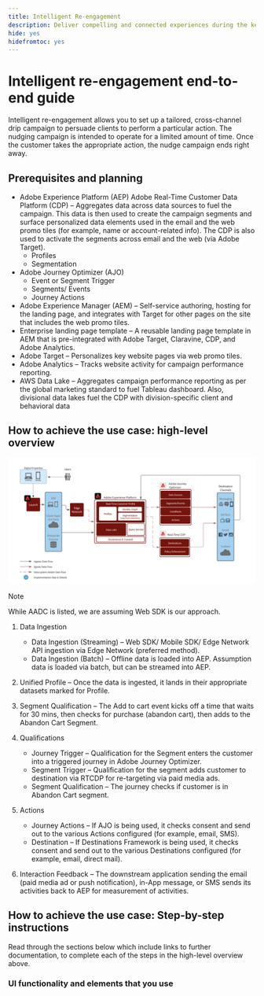 ```yaml
---
title: Intelligent Re-engagement
description: Deliver compelling and connected experiences during the key conversion moments to intelligently re-engage infrequent customers.
hide: yes
hidefromtoc: yes
---
```

# Intelligent re-engagement end-to-end guide

Intelligent re-engagement allows you to set up a tailored, cross-channel drip campaign to persuade clients to perform a particular action. The nudging campaign is intended to operate for a limited amount of time. Once the customer takes the appropriate action, the nudge campaign ends right away.

## Prerequisites and planning

-   Adobe Experience Platform (AEP) 
Adobe Real-Time Customer Data Platform (CDP) – Aggregates data across data sources to fuel the campaign. This data is then used to create the campaign segments and surface personalized data elements used in the email and the web promo tiles (for example, name or account-related info). The CDP is also used to activate the segments across email and the web (via Adobe Target).
    -   Profiles
    -   Segmentation
-   Adobe Journey Optimizer (AJO)
    -   Event or Segment Trigger
    -   Segments/ Events
    -   Journey Actions
-   Adobe Experience Manager (AEM) – Self-service authoring, hosting for the landing page, and integrates with Target for other pages on the site that includes the web promo tiles.
-   Enterprise landing page template – A reusable landing page template in AEM that is pre-integrated with Adobe Target, Claravine, CDP, and Adobe Analytics.
-   Adobe Target – Personalizes key website pages via web promo tiles.
-   Adobe Analytics – Tracks website activity for campaign performance reporting.
-   AWS Data Lake – Aggregates campaign performance reporting as per the global marketing standard to fuel Tableau dashboard.
Also, divisional data lakes fuel the CDP with division-specific client and  behavioral data

## How to achieve the use case: high-level overview

![step by step](../intelligent-re-engagement/images/step-by-step.png) 

>[!NOTE]
>
>While AADC is listed, we are assuming Web SDK is our approach.

1.  Data Ingestion  
    -   Data Ingestion (Streaming) – Web SDK/ Mobile SDK/ Edge Network API ingestion via Edge Network (preferred method).
    -   Data Ingestion (Batch) – Offline data is loaded into AEP. Assumption data is loaded via batch, but can be streamed into AEP.

2.  Unified Profile – Once the data is ingested, it lands in their appropriate datasets marked for Profile.

3.  Segment Qualification – The Add to cart event kicks off a time that waits for 30 mins, then checks for purchase (abandon cart), then adds to the Abandon Cart Segment.

4.  Qualifications
    -   Journey Trigger – Qualification for the Segment enters the customer into a triggered journey in Adobe Journey Optimizer.
    -   Segment Trigger – Qualification for the segment adds customer to destination via RTCDP for re-targeting via paid media ads.
    -   Segment Qualification – The journey checks if customer is in Abandon Cart segment.

5.  Actions
    -   Journey Actions – If AJO is being used, it checks consent and send out to the various Actions configured (for example, email, SMS).
    -   Destination – If Destinations Framework is being used, it checks consent and send out to the various Destinations configured (for example, email, direct mail).

6.  Interaction Feedback – The downstream application sending the email (paid media ad or push notification), in-App message, or SMS sends its activities back to AEP for measurement of activities.

## How to achieve the use case: Step-by-step instructions

Read through the sections below which include links to further documentation, to complete each of the steps in the high-level overview above.

### UI functionality and elements that you use
